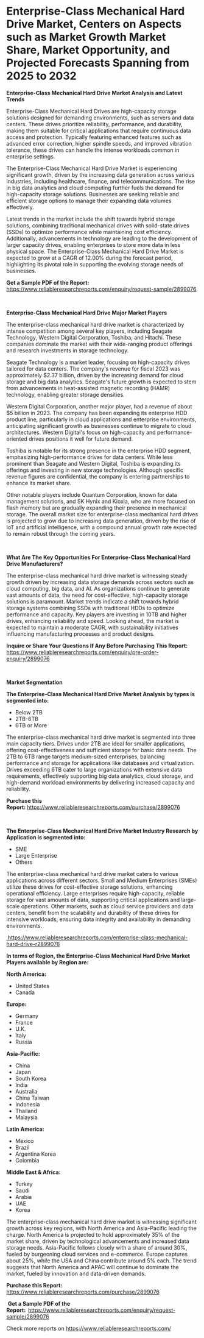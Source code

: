 <p><h1>Enterprise-Class Mechanical Hard Drive Market, Centers on Aspects such as Market Growth Market Share, Market Opportunity, and Projected Forecasts Spanning from 2025 to 2032</h1></p><p><strong>Enterprise-Class Mechanical Hard Drive Market Analysis and Latest Trends</strong></p>
<p><p>Enterprise-Class Mechanical Hard Drives are high-capacity storage solutions designed for demanding environments, such as servers and data centers. These drives prioritize reliability, performance, and durability, making them suitable for critical applications that require continuous data access and protection. Typically featuring enhanced features such as advanced error correction, higher spindle speeds, and improved vibration tolerance, these drives can handle the intense workloads common in enterprise settings.</p><p>The Enterprise-Class Mechanical Hard Drive Market is experiencing significant growth, driven by the increasing data generation across various industries, including healthcare, finance, and telecommunications. The rise in big data analytics and cloud computing further fuels the demand for high-capacity storage solutions. Businesses are seeking reliable and efficient storage options to manage their expanding data volumes effectively.</p><p>Latest trends in the market include the shift towards hybrid storage solutions, combining traditional mechanical drives with solid-state drives (SSDs) to optimize performance while maintaining cost efficiency. Additionally, advancements in technology are leading to the development of larger capacity drives, enabling enterprises to store more data in less physical space. The Enterprise-Class Mechanical Hard Drive Market is expected to grow at a CAGR of 12.00% during the forecast period, highlighting its pivotal role in supporting the evolving storage needs of businesses.</p></p>
<p><strong>Get a Sample PDF of the Report:&nbsp;</strong> <a href="https://www.reliableresearchreports.com/enquiry/request-sample/2899076?utm_campaign=2275&utm_medium=2&utm_source=Github&utm_content=ia&utm_term=15032025&utm_id=enterprise-class-mechanical-hard-drive">https://www.reliableresearchreports.com/enquiry/request-sample/2899076</a></p>
<p>&nbsp;</p>
<p><strong>Enterprise-Class Mechanical Hard Drive Major Market Players</strong></p>
<p><p>The enterprise-class mechanical hard drive market is characterized by intense competition among several key players, including Seagate Technology, Western Digital Corporation, Toshiba, and Hitachi. These companies dominate the market with their wide-ranging product offerings and research investments in storage technology.</p><p>Seagate Technology is a market leader, focusing on high-capacity drives tailored for data centers. The company's revenue for fiscal 2023 was approximately $2.37 billion, driven by the increasing demand for cloud storage and big data analytics. Seagate's future growth is expected to stem from advancements in heat-assisted magnetic recording (HAMR) technology, enabling greater storage densities.</p><p>Western Digital Corporation, another major player, had a revenue of about $5 billion in 2023. The company has been expanding its enterprise HDD product line, particularly in cloud applications and enterprise environments, anticipating significant growth as businesses continue to migrate to cloud architectures. Western Digital's focus on high-capacity and performance-oriented drives positions it well for future demand.</p><p>Toshiba is notable for its strong presence in the enterprise HDD segment, emphasizing high-performance drives for data centers. While less prominent than Seagate and Western Digital, Toshiba is expanding its offerings and investing in new storage technologies. Although specific revenue figures are confidential, the company is entering partnerships to enhance its market share.</p><p>Other notable players include Quantum Corporation, known for data management solutions, and SK Hynix and Kioxia, who are more focused on flash memory but are gradually expanding their presence in mechanical storage. The overall market size for enterprise-class mechanical hard drives is projected to grow due to increasing data generation, driven by the rise of IoT and artificial intelligence, with a compound annual growth rate expected to remain robust through the coming years.</p></p>
<p>&nbsp;</p>
<p><strong>What Are The Key Opportunities For Enterprise-Class Mechanical Hard Drive Manufacturers?</strong></p>
<p><p>The enterprise-class mechanical hard drive market is witnessing steady growth driven by increasing data storage demands across sectors such as cloud computing, big data, and AI. As organizations continue to generate vast amounts of data, the need for cost-effective, high-capacity storage solutions is paramount. Market trends indicate a shift towards hybrid storage systems combining SSDs with traditional HDDs to optimize performance and capacity. Key players are investing in 10TB and higher drives, enhancing reliability and speed. Looking ahead, the market is expected to maintain a moderate CAGR, with sustainability initiatives influencing manufacturing processes and product designs.</p></p>
<p><strong>Inquire or Share Your Questions If Any Before Purchasing This Report:</strong> <a href="https://www.reliableresearchreports.com/enquiry/pre-order-enquiry/2899076?utm_campaign=2275&utm_medium=2&utm_source=Github&utm_content=ia&utm_term=15032025&utm_id=enterprise-class-mechanical-hard-drive">https://www.reliableresearchreports.com/enquiry/pre-order-enquiry/2899076</a></p>
<p>&nbsp;</p>
<p><strong>Market Segmentation</strong></p>
<p><strong>The Enterprise-Class Mechanical Hard Drive Market Analysis by types is segmented into:</strong></p>
<p><ul><li>Below 2TB</li><li>2TB-6TB</li><li>6TB or More</li></ul></p>
<p><p>The enterprise-class mechanical hard drive market is segmented into three main capacity tiers. Drives under 2TB are ideal for smaller applications, offering cost-effectiveness and sufficient storage for basic data needs. The 2TB to 6TB range targets medium-sized enterprises, balancing performance and storage for applications like databases and virtualization. Drives exceeding 6TB cater to large organizations with extensive data requirements, effectively supporting big data analytics, cloud storage, and high-demand workload environments by delivering increased capacity and reliability.</p></p>
<p><strong>Purchase this Report:&nbsp;</strong><a href="https://www.reliableresearchreports.com/purchase/2899076?utm_campaign=2275&utm_medium=2&utm_source=Github&utm_content=ia&utm_term=15032025&utm_id=enterprise-class-mechanical-hard-drive">https://www.reliableresearchreports.com/purchase/2899076</a></p>
<p>&nbsp;</p>
<p><strong>The Enterprise-Class Mechanical Hard Drive Market Industry Research by Application is segmented into:</strong></p>
<p><ul><li>SME</li><li>Large Enterprise</li><li>Others</li></ul></p>
<p><p>The enterprise-class mechanical hard drive market caters to various applications across different sectors. Small and Medium Enterprises (SMEs) utilize these drives for cost-effective storage solutions, enhancing operational efficiency. Large enterprises require high-capacity, reliable storage for vast amounts of data, supporting critical applications and large-scale operations. Other markets, such as cloud service providers and data centers, benefit from the scalability and durability of these drives for intensive workloads, ensuring data integrity and availability in demanding environments.</p></p>
<p><a href="https://www.reliableresearchreports.com/enterprise-class-mechanical-hard-drive-r2899076?utm_campaign=2275&utm_medium=2&utm_source=Github&utm_content=ia&utm_term=15032025&utm_id=enterprise-class-mechanical-hard-drive">&nbsp;https://www.reliableresearchreports.com/enterprise-class-mechanical-hard-drive-r2899076</a></p>
<p><strong>In terms of Region, the Enterprise-Class Mechanical Hard Drive Market Players available by Region are:</strong></p>
<p>
    <p> <strong> North America: </strong>
        <ul>
            <li>United States</li>
            <li>Canada</li>
        </ul>
        </p> 
    <p> <strong> Europe: </strong>
        <ul>
            <li>Germany</li>
            <li>France</li>
            <li>U.K.</li>
            <li>Italy</li>
            <li>Russia</li>
        </ul>
        </p> 
    <p> <strong> Asia-Pacific: </strong>
        <ul>
            <li>China</li>
            <li>Japan</li>
            <li>South Korea</li>
            <li>India</li>
            <li>Australia</li>
            <li>China Taiwan</li>
            <li>Indonesia</li>
            <li>Thailand</li>
            <li>Malaysia</li>
        </ul>
        </p> 
    <p> <strong> Latin America: </strong>
        <ul>
            <li>Mexico</li>
            <li>Brazil</li>
            <li>Argentina Korea</li>
            <li>Colombia</li>
        </ul>
        </p> 
    <p> <strong> Middle East & Africa: </strong>
        <ul>
            <li>Turkey</li>
            <li>Saudi</li>
            <li>Arabia</li>
            <li>UAE</li>
            <li>Korea</li>
        </ul>
    </p>
    </p>
<p><p>The enterprise-class mechanical hard drive market is witnessing significant growth across key regions, with North America and Asia-Pacific leading the charge. North America is projected to hold approximately 35% of the market share, driven by technological advancements and increased data storage needs. Asia-Pacific follows closely with a share of around 30%, fueled by burgeoning cloud services and e-commerce. Europe captures about 25%, while the USA and China contribute around 5% each. The trend suggests that North America and APAC will continue to dominate the market, fueled by innovation and data-driven demands.</p></p>
<p><strong>Purchase this Report: </strong><a href="https://www.reliableresearchreports.com/purchase/2899076?utm_campaign=2275&utm_medium=2&utm_source=Github&utm_content=ia&utm_term=15032025&utm_id=enterprise-class-mechanical-hard-drive">https://www.reliableresearchreports.com/purchase/2899076</a></p>
<p>&nbsp;<strong>Get a Sample PDF of the Report:&nbsp;&nbsp;</strong><a href="https://www.reliableresearchreports.com/enquiry/request-sample/2899076?utm_campaign=2275&utm_medium=2&utm_source=Github&utm_content=ia&utm_term=15032025&utm_id=enterprise-class-mechanical-hard-drive">https://www.reliableresearchreports.com/enquiry/request-sample/2899076</a></p>
<p><strong></strong></p>
<p>Check more reports on <a href="https://www.reliableresearchreports.com/?utm_campaign=2275&utm_medium=2&utm_source=Github&utm_content=ia&utm_term=15032025&utm_id=enterprise-class-mechanical-hard-drive">https://www.reliableresearchreports.com/</a></p>